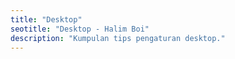 ```yaml
---
title: "Desktop"
seotitle: "Desktop - Halim Boi"
description: "Kumpulan tips pengaturan desktop."
---
```

